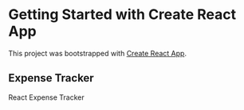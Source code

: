 # Getting Started with Create React App

This project was bootstrapped with [Create React App](https://github.com/facebook/create-react-app).

## Expense Tracker

React Expense Tracker
